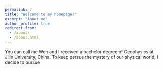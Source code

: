 ```yaml
---
permalink: /
title: "Welcome to my homepage!"
excerpt: "About me"
author_profile: true
redirect_from: 
  - /about/
  - /about.html
---
```


You can call me Wen and I received a bachelor degree of Geophysics at Jilin University, China. To keep persue the mystery of our physical world, I decide to pursue 
